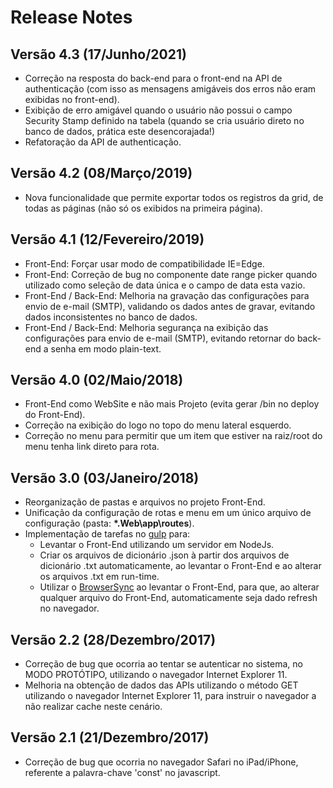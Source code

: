 # Release Notes

## Versão 4.3 (17/Junho/2021)
- Correção na resposta do back-end para o front-end na API de authenticação (com isso as mensagens amigáveis dos erros não eram exibidas no front-end).
- Exibição de erro amigável quando o usuário não possui o campo Security Stamp definido na tabela (quando se cria usuário direto no banco de dados, prática este desencorajada!)
- Refatoração da API de authenticação.

## Versão 4.2 (08/Março/2019)
- Nova funcionalidade que permite exportar todos os registros da grid, de todas as páginas (não só os exibidos na primeira página).

## Versão 4.1 (12/Fevereiro/2019)
- Front-End: Forçar usar modo de compatibilidade IE=Edge.
- Front-End: Correção de bug no componente date range picker quando utilizado como seleção de data única e o campo de data esta vazio.
- Front-End / Back-End: Melhoria na gravação das configurações para envio de e-mail (SMTP), validando os dados antes de gravar, evitando dados inconsistentes no banco de dados.
- Front-End / Back-End: Melhoria segurança na exibição das configurações para envio de e-mail (SMTP), evitando retornar do back-end a senha em modo plain-text.

## Versão 4.0 (02/Maio/2018)
- Front-End como WebSite e não mais Projeto (evita gerar /bin no deploy do Front-End).
- Correção na exibição do logo no topo do menu lateral esquerdo.
- Correção no menu para permitir que um item que estiver na raiz/root do menu tenha link direto para rota.

## Versão 3.0 (03/Janeiro/2018)
- Reorganização de pastas e arquivos no projeto Front-End.
- Unificação da configuração de rotas e menu em um único arquivo de configuração (pasta: **\*.Web\app\routes**).
- Implementação de tarefas no [gulp](https://gulpjs.com) para:
   - Levantar o Front-End utilizando um servidor em NodeJs.
   - Criar os arquivos de dicionário .json à partir dos arquivos de dicionário .txt automaticamente, ao levantar o Front-End e ao alterar os arquivos .txt em run-time.
   - Utilizar o [BrowserSync](https://www.browsersync.io/) ao levantar o Front-End, para que, ao alterar qualquer arquivo do Front-End, automaticamente seja dado refresh no navegador.

## Versão 2.2 (28/Dezembro/2017)
- Correção de bug que ocorria ao tentar se autenticar no sistema, no MODO PROTÓTIPO, utilizando o navegador Internet Explorer 11.
- Melhoria na obtenção de dados das APIs utilizando o método GET utilizando o navegador Internet Explorer 11, para instruir o navegador a não realizar cache neste cenário.

## Versão 2.1 (21/Dezembro/2017)
- Correção de bug que ocorria no navegador Safari no iPad/iPhone, referente a palavra-chave 'const' no javascript.